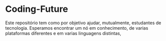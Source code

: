 # Coding-Future
Este repositório tem como por objetivo ajudar, mutualmente, estudantes de tecnologia. Esperamos encontrar um nó em conhecimento, de varias plataformas diferentes e em varias linguagens distintas,
